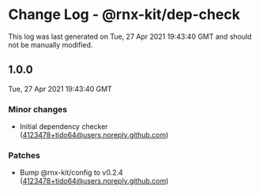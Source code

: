 # Change Log - @rnx-kit/dep-check

This log was last generated on Tue, 27 Apr 2021 19:43:40 GMT and should not be manually modified.

<!-- Start content -->

## 1.0.0

Tue, 27 Apr 2021 19:43:40 GMT

### Minor changes

- Initial dependency checker (4123478+tido64@users.noreply.github.com)

### Patches

- Bump @rnx-kit/config to v0.2.4 (4123478+tido64@users.noreply.github.com)

